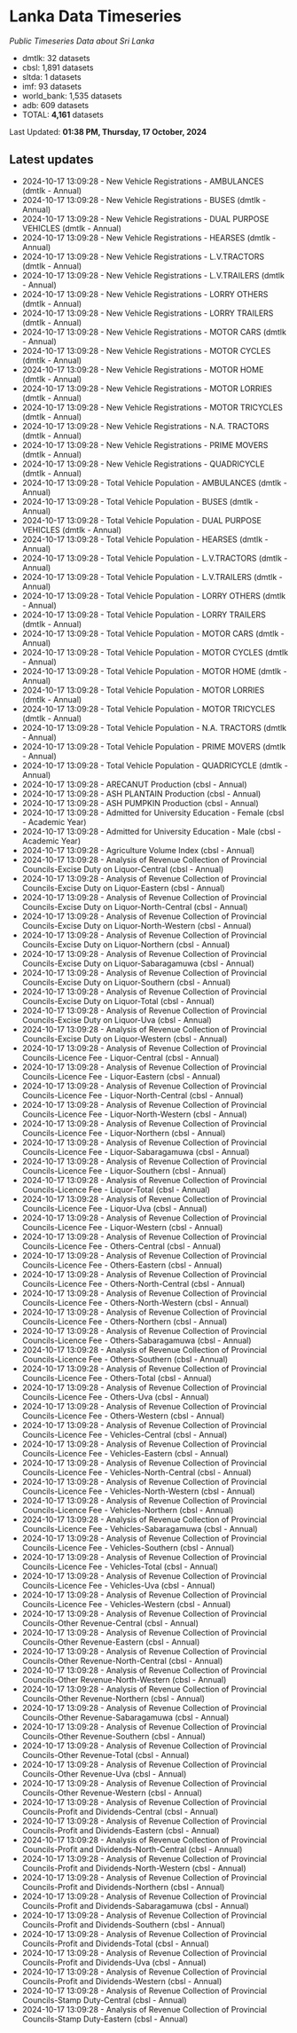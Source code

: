 # Lanka Data Timeseries
*Public Timeseries Data about Sri Lanka*

* dmtlk: 32 datasets
* cbsl: 1,891 datasets
* sltda: 1 datasets
* imf: 93 datasets
* world_bank: 1,535 datasets
* adb: 609 datasets
* TOTAL: **4,161** datasets

Last Updated: **01:38 PM, Thursday, 17 October, 2024**

## Latest updates

* 2024-10-17 13:09:28 - New Vehicle Registrations - AMBULANCES (dmtlk - Annual)
* 2024-10-17 13:09:28 - New Vehicle Registrations - BUSES (dmtlk - Annual)
* 2024-10-17 13:09:28 - New Vehicle Registrations - DUAL PURPOSE VEHICLES (dmtlk - Annual)
* 2024-10-17 13:09:28 - New Vehicle Registrations - HEARSES (dmtlk - Annual)
* 2024-10-17 13:09:28 - New Vehicle Registrations - L.V.TRACTORS (dmtlk - Annual)
* 2024-10-17 13:09:28 - New Vehicle Registrations - L.V.TRAILERS (dmtlk - Annual)
* 2024-10-17 13:09:28 - New Vehicle Registrations - LORRY OTHERS (dmtlk - Annual)
* 2024-10-17 13:09:28 - New Vehicle Registrations - LORRY TRAILERS (dmtlk - Annual)
* 2024-10-17 13:09:28 - New Vehicle Registrations - MOTOR CARS (dmtlk - Annual)
* 2024-10-17 13:09:28 - New Vehicle Registrations - MOTOR CYCLES (dmtlk - Annual)
* 2024-10-17 13:09:28 - New Vehicle Registrations - MOTOR HOME (dmtlk - Annual)
* 2024-10-17 13:09:28 - New Vehicle Registrations - MOTOR LORRIES (dmtlk - Annual)
* 2024-10-17 13:09:28 - New Vehicle Registrations - MOTOR TRICYCLES (dmtlk - Annual)
* 2024-10-17 13:09:28 - New Vehicle Registrations - N.A. TRACTORS (dmtlk - Annual)
* 2024-10-17 13:09:28 - New Vehicle Registrations - PRIME MOVERS (dmtlk - Annual)
* 2024-10-17 13:09:28 - New Vehicle Registrations - QUADRICYCLE (dmtlk - Annual)
* 2024-10-17 13:09:28 - Total Vehicle Population - AMBULANCES (dmtlk - Annual)
* 2024-10-17 13:09:28 - Total Vehicle Population - BUSES (dmtlk - Annual)
* 2024-10-17 13:09:28 - Total Vehicle Population - DUAL PURPOSE VEHICLES (dmtlk - Annual)
* 2024-10-17 13:09:28 - Total Vehicle Population - HEARSES (dmtlk - Annual)
* 2024-10-17 13:09:28 - Total Vehicle Population - L.V.TRACTORS (dmtlk - Annual)
* 2024-10-17 13:09:28 - Total Vehicle Population - L.V.TRAILERS (dmtlk - Annual)
* 2024-10-17 13:09:28 - Total Vehicle Population - LORRY OTHERS (dmtlk - Annual)
* 2024-10-17 13:09:28 - Total Vehicle Population - LORRY TRAILERS (dmtlk - Annual)
* 2024-10-17 13:09:28 - Total Vehicle Population - MOTOR CARS (dmtlk - Annual)
* 2024-10-17 13:09:28 - Total Vehicle Population - MOTOR CYCLES (dmtlk - Annual)
* 2024-10-17 13:09:28 - Total Vehicle Population - MOTOR HOME (dmtlk - Annual)
* 2024-10-17 13:09:28 - Total Vehicle Population - MOTOR LORRIES (dmtlk - Annual)
* 2024-10-17 13:09:28 - Total Vehicle Population - MOTOR TRICYCLES (dmtlk - Annual)
* 2024-10-17 13:09:28 - Total Vehicle Population - N.A. TRACTORS (dmtlk - Annual)
* 2024-10-17 13:09:28 - Total Vehicle Population - PRIME MOVERS (dmtlk - Annual)
* 2024-10-17 13:09:28 - Total Vehicle Population - QUADRICYCLE (dmtlk - Annual)
* 2024-10-17 13:09:28 - ARECANUT Production (cbsl - Annual)
* 2024-10-17 13:09:28 - ASH PLANTAIN Production (cbsl - Annual)
* 2024-10-17 13:09:28 - ASH PUMPKIN Production (cbsl - Annual)
* 2024-10-17 13:09:28 - Admitted for University Education - Female (cbsl - Academic Year)
* 2024-10-17 13:09:28 - Admitted for University Education - Male (cbsl - Academic Year)
* 2024-10-17 13:09:28 - Agriculture Volume Index (cbsl - Annual)
* 2024-10-17 13:09:28 - Analysis of Revenue Collection of Provincial Councils-Excise Duty on Liquor-Central (cbsl - Annual)
* 2024-10-17 13:09:28 - Analysis of Revenue Collection of Provincial Councils-Excise Duty on Liquor-Eastern (cbsl - Annual)
* 2024-10-17 13:09:28 - Analysis of Revenue Collection of Provincial Councils-Excise Duty on Liquor-North-Central (cbsl - Annual)
* 2024-10-17 13:09:28 - Analysis of Revenue Collection of Provincial Councils-Excise Duty on Liquor-North-Western (cbsl - Annual)
* 2024-10-17 13:09:28 - Analysis of Revenue Collection of Provincial Councils-Excise Duty on Liquor-Northern (cbsl - Annual)
* 2024-10-17 13:09:28 - Analysis of Revenue Collection of Provincial Councils-Excise Duty on Liquor-Sabaragamuwa (cbsl - Annual)
* 2024-10-17 13:09:28 - Analysis of Revenue Collection of Provincial Councils-Excise Duty on Liquor-Southern (cbsl - Annual)
* 2024-10-17 13:09:28 - Analysis of Revenue Collection of Provincial Councils-Excise Duty on Liquor-Total (cbsl - Annual)
* 2024-10-17 13:09:28 - Analysis of Revenue Collection of Provincial Councils-Excise Duty on Liquor-Uva (cbsl - Annual)
* 2024-10-17 13:09:28 - Analysis of Revenue Collection of Provincial Councils-Excise Duty on Liquor-Western (cbsl - Annual)
* 2024-10-17 13:09:28 - Analysis of Revenue Collection of Provincial Councils-Licence Fee - Liquor-Central (cbsl - Annual)
* 2024-10-17 13:09:28 - Analysis of Revenue Collection of Provincial Councils-Licence Fee - Liquor-Eastern (cbsl - Annual)
* 2024-10-17 13:09:28 - Analysis of Revenue Collection of Provincial Councils-Licence Fee - Liquor-North-Central (cbsl - Annual)
* 2024-10-17 13:09:28 - Analysis of Revenue Collection of Provincial Councils-Licence Fee - Liquor-North-Western (cbsl - Annual)
* 2024-10-17 13:09:28 - Analysis of Revenue Collection of Provincial Councils-Licence Fee - Liquor-Northern (cbsl - Annual)
* 2024-10-17 13:09:28 - Analysis of Revenue Collection of Provincial Councils-Licence Fee - Liquor-Sabaragamuwa (cbsl - Annual)
* 2024-10-17 13:09:28 - Analysis of Revenue Collection of Provincial Councils-Licence Fee - Liquor-Southern (cbsl - Annual)
* 2024-10-17 13:09:28 - Analysis of Revenue Collection of Provincial Councils-Licence Fee - Liquor-Total (cbsl - Annual)
* 2024-10-17 13:09:28 - Analysis of Revenue Collection of Provincial Councils-Licence Fee - Liquor-Uva (cbsl - Annual)
* 2024-10-17 13:09:28 - Analysis of Revenue Collection of Provincial Councils-Licence Fee - Liquor-Western (cbsl - Annual)
* 2024-10-17 13:09:28 - Analysis of Revenue Collection of Provincial Councils-Licence Fee - Others-Central (cbsl - Annual)
* 2024-10-17 13:09:28 - Analysis of Revenue Collection of Provincial Councils-Licence Fee - Others-Eastern (cbsl - Annual)
* 2024-10-17 13:09:28 - Analysis of Revenue Collection of Provincial Councils-Licence Fee - Others-North-Central (cbsl - Annual)
* 2024-10-17 13:09:28 - Analysis of Revenue Collection of Provincial Councils-Licence Fee - Others-North-Western (cbsl - Annual)
* 2024-10-17 13:09:28 - Analysis of Revenue Collection of Provincial Councils-Licence Fee - Others-Northern (cbsl - Annual)
* 2024-10-17 13:09:28 - Analysis of Revenue Collection of Provincial Councils-Licence Fee - Others-Sabaragamuwa (cbsl - Annual)
* 2024-10-17 13:09:28 - Analysis of Revenue Collection of Provincial Councils-Licence Fee - Others-Southern (cbsl - Annual)
* 2024-10-17 13:09:28 - Analysis of Revenue Collection of Provincial Councils-Licence Fee - Others-Total (cbsl - Annual)
* 2024-10-17 13:09:28 - Analysis of Revenue Collection of Provincial Councils-Licence Fee - Others-Uva (cbsl - Annual)
* 2024-10-17 13:09:28 - Analysis of Revenue Collection of Provincial Councils-Licence Fee - Others-Western (cbsl - Annual)
* 2024-10-17 13:09:28 - Analysis of Revenue Collection of Provincial Councils-Licence Fee - Vehicles-Central (cbsl - Annual)
* 2024-10-17 13:09:28 - Analysis of Revenue Collection of Provincial Councils-Licence Fee - Vehicles-Eastern (cbsl - Annual)
* 2024-10-17 13:09:28 - Analysis of Revenue Collection of Provincial Councils-Licence Fee - Vehicles-North-Central (cbsl - Annual)
* 2024-10-17 13:09:28 - Analysis of Revenue Collection of Provincial Councils-Licence Fee - Vehicles-North-Western (cbsl - Annual)
* 2024-10-17 13:09:28 - Analysis of Revenue Collection of Provincial Councils-Licence Fee - Vehicles-Northern (cbsl - Annual)
* 2024-10-17 13:09:28 - Analysis of Revenue Collection of Provincial Councils-Licence Fee - Vehicles-Sabaragamuwa (cbsl - Annual)
* 2024-10-17 13:09:28 - Analysis of Revenue Collection of Provincial Councils-Licence Fee - Vehicles-Southern (cbsl - Annual)
* 2024-10-17 13:09:28 - Analysis of Revenue Collection of Provincial Councils-Licence Fee - Vehicles-Total (cbsl - Annual)
* 2024-10-17 13:09:28 - Analysis of Revenue Collection of Provincial Councils-Licence Fee - Vehicles-Uva (cbsl - Annual)
* 2024-10-17 13:09:28 - Analysis of Revenue Collection of Provincial Councils-Licence Fee - Vehicles-Western (cbsl - Annual)
* 2024-10-17 13:09:28 - Analysis of Revenue Collection of Provincial Councils-Other Revenue-Central (cbsl - Annual)
* 2024-10-17 13:09:28 - Analysis of Revenue Collection of Provincial Councils-Other Revenue-Eastern (cbsl - Annual)
* 2024-10-17 13:09:28 - Analysis of Revenue Collection of Provincial Councils-Other Revenue-North-Central (cbsl - Annual)
* 2024-10-17 13:09:28 - Analysis of Revenue Collection of Provincial Councils-Other Revenue-North-Western (cbsl - Annual)
* 2024-10-17 13:09:28 - Analysis of Revenue Collection of Provincial Councils-Other Revenue-Northern (cbsl - Annual)
* 2024-10-17 13:09:28 - Analysis of Revenue Collection of Provincial Councils-Other Revenue-Sabaragamuwa (cbsl - Annual)
* 2024-10-17 13:09:28 - Analysis of Revenue Collection of Provincial Councils-Other Revenue-Southern (cbsl - Annual)
* 2024-10-17 13:09:28 - Analysis of Revenue Collection of Provincial Councils-Other Revenue-Total (cbsl - Annual)
* 2024-10-17 13:09:28 - Analysis of Revenue Collection of Provincial Councils-Other Revenue-Uva (cbsl - Annual)
* 2024-10-17 13:09:28 - Analysis of Revenue Collection of Provincial Councils-Other Revenue-Western (cbsl - Annual)
* 2024-10-17 13:09:28 - Analysis of Revenue Collection of Provincial Councils-Profit and Dividends-Central (cbsl - Annual)
* 2024-10-17 13:09:28 - Analysis of Revenue Collection of Provincial Councils-Profit and Dividends-Eastern (cbsl - Annual)
* 2024-10-17 13:09:28 - Analysis of Revenue Collection of Provincial Councils-Profit and Dividends-North-Central (cbsl - Annual)
* 2024-10-17 13:09:28 - Analysis of Revenue Collection of Provincial Councils-Profit and Dividends-North-Western (cbsl - Annual)
* 2024-10-17 13:09:28 - Analysis of Revenue Collection of Provincial Councils-Profit and Dividends-Northern (cbsl - Annual)
* 2024-10-17 13:09:28 - Analysis of Revenue Collection of Provincial Councils-Profit and Dividends-Sabaragamuwa (cbsl - Annual)
* 2024-10-17 13:09:28 - Analysis of Revenue Collection of Provincial Councils-Profit and Dividends-Southern (cbsl - Annual)
* 2024-10-17 13:09:28 - Analysis of Revenue Collection of Provincial Councils-Profit and Dividends-Total (cbsl - Annual)
* 2024-10-17 13:09:28 - Analysis of Revenue Collection of Provincial Councils-Profit and Dividends-Uva (cbsl - Annual)
* 2024-10-17 13:09:28 - Analysis of Revenue Collection of Provincial Councils-Profit and Dividends-Western (cbsl - Annual)
* 2024-10-17 13:09:28 - Analysis of Revenue Collection of Provincial Councils-Stamp Duty-Central (cbsl - Annual)
* 2024-10-17 13:09:28 - Analysis of Revenue Collection of Provincial Councils-Stamp Duty-Eastern (cbsl - Annual)